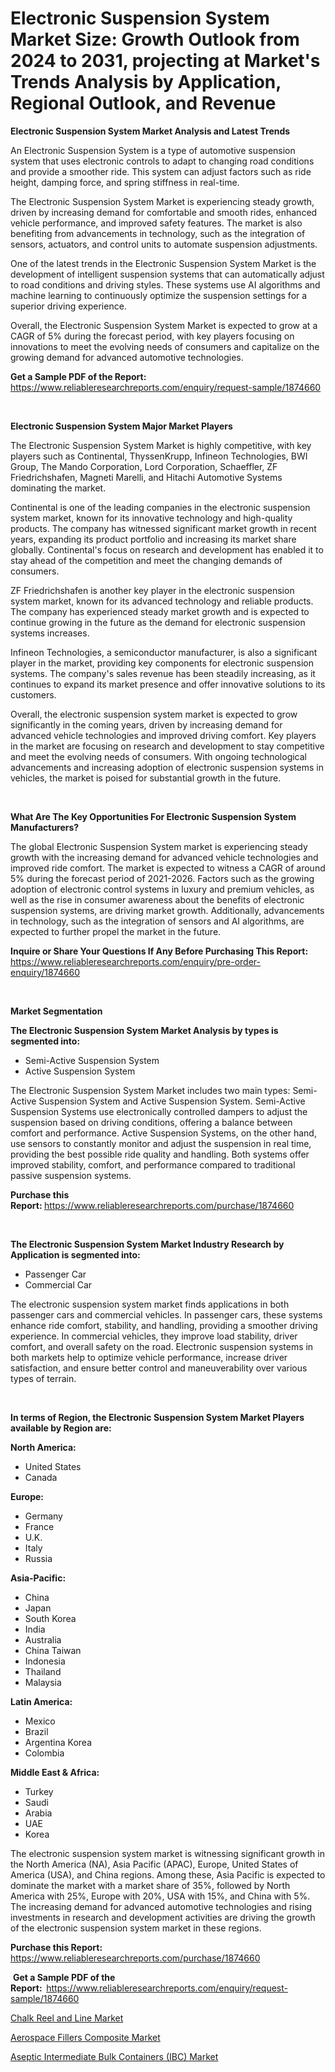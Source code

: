 <p><h1>Electronic Suspension System Market Size: Growth Outlook from 2024 to 2031, projecting at Market's Trends Analysis by Application, Regional Outlook, and Revenue</h1></p><p><strong>Electronic Suspension System Market Analysis and Latest Trends</strong></p>
<p><p>An Electronic Suspension System is a type of automotive suspension system that uses electronic controls to adapt to changing road conditions and provide a smoother ride. This system can adjust factors such as ride height, damping force, and spring stiffness in real-time.</p><p>The Electronic Suspension System Market is experiencing steady growth, driven by increasing demand for comfortable and smooth rides, enhanced vehicle performance, and improved safety features. The market is also benefiting from advancements in technology, such as the integration of sensors, actuators, and control units to automate suspension adjustments.</p><p>One of the latest trends in the Electronic Suspension System Market is the development of intelligent suspension systems that can automatically adjust to road conditions and driving styles. These systems use AI algorithms and machine learning to continuously optimize the suspension settings for a superior driving experience.</p><p>Overall, the Electronic Suspension System Market is expected to grow at a CAGR of 5% during the forecast period, with key players focusing on innovations to meet the evolving needs of consumers and capitalize on the growing demand for advanced automotive technologies.</p></p>
<p><strong>Get a Sample PDF of the Report:&nbsp;</strong> <a href="https://www.reliableresearchreports.com/enquiry/request-sample/1874660">https://www.reliableresearchreports.com/enquiry/request-sample/1874660</a></p>
<p>&nbsp;</p>
<p><strong>Electronic Suspension System Major Market Players</strong></p>
<p><p>The Electronic Suspension System Market is highly competitive, with key players such as Continental, ThyssenKrupp, Infineon Technologies, BWI Group, The Mando Corporation, Lord Corporation, Schaeffler, ZF Friedrichshafen, Magneti Marelli, and Hitachi Automotive Systems dominating the market.</p><p>Continental is one of the leading companies in the electronic suspension system market, known for its innovative technology and high-quality products. The company has witnessed significant market growth in recent years, expanding its product portfolio and increasing its market share globally. Continental's focus on research and development has enabled it to stay ahead of the competition and meet the changing demands of consumers.</p><p>ZF Friedrichshafen is another key player in the electronic suspension system market, known for its advanced technology and reliable products. The company has experienced steady market growth and is expected to continue growing in the future as the demand for electronic suspension systems increases.</p><p>Infineon Technologies, a semiconductor manufacturer, is also a significant player in the market, providing key components for electronic suspension systems. The company's sales revenue has been steadily increasing, as it continues to expand its market presence and offer innovative solutions to its customers.</p><p>Overall, the electronic suspension system market is expected to grow significantly in the coming years, driven by increasing demand for advanced vehicle technologies and improved driving comfort. Key players in the market are focusing on research and development to stay competitive and meet the evolving needs of consumers. With ongoing technological advancements and increasing adoption of electronic suspension systems in vehicles, the market is poised for substantial growth in the future.</p></p>
<p>&nbsp;</p>
<p><strong>What Are The Key Opportunities For Electronic Suspension System Manufacturers?</strong></p>
<p><p>The global Electronic Suspension System market is experiencing steady growth with the increasing demand for advanced vehicle technologies and improved ride comfort. The market is expected to witness a CAGR of around 5% during the forecast period of 2021-2026. Factors such as the growing adoption of electronic control systems in luxury and premium vehicles, as well as the rise in consumer awareness about the benefits of electronic suspension systems, are driving market growth. Additionally, advancements in technology, such as the integration of sensors and AI algorithms, are expected to further propel the market in the future.</p></p>
<p><strong>Inquire or Share Your Questions If Any Before Purchasing This Report:</strong> <a href="https://www.reliableresearchreports.com/enquiry/pre-order-enquiry/1874660">https://www.reliableresearchreports.com/enquiry/pre-order-enquiry/1874660</a></p>
<p>&nbsp;</p>
<p><strong>Market Segmentation</strong></p>
<p><strong>The Electronic Suspension System Market Analysis by types is segmented into:</strong></p>
<p><ul><li>Semi-Active Suspension System</li><li>Active Suspension System</li></ul></p>
<p><p>The Electronic Suspension System Market includes two main types: Semi-Active Suspension System and Active Suspension System. Semi-Active Suspension Systems use electronically controlled dampers to adjust the suspension based on driving conditions, offering a balance between comfort and performance. Active Suspension Systems, on the other hand, use sensors to constantly monitor and adjust the suspension in real time, providing the best possible ride quality and handling. Both systems offer improved stability, comfort, and performance compared to traditional passive suspension systems.</p></p>
<p><strong>Purchase this Report:&nbsp;</strong><a href="https://www.reliableresearchreports.com/purchase/1874660">https://www.reliableresearchreports.com/purchase/1874660</a></p>
<p>&nbsp;</p>
<p><strong>The Electronic Suspension System Market Industry Research by Application is segmented into:</strong></p>
<p><ul><li>Passenger Car</li><li>Commercial Car</li></ul></p>
<p><p>The electronic suspension system market finds applications in both passenger cars and commercial vehicles. In passenger cars, these systems enhance ride comfort, stability, and handling, providing a smoother driving experience. In commercial vehicles, they improve load stability, driver comfort, and overall safety on the road. Electronic suspension systems in both markets help to optimize vehicle performance, increase driver satisfaction, and ensure better control and maneuverability over various types of terrain.</p></p>
<p>&nbsp;</p>
<p><strong>In terms of Region, the Electronic Suspension System Market Players available by Region are:</strong></p>
<p>
    <p> <strong> North America: </strong>
        <ul>
            <li>United States</li>
            <li>Canada</li>
        </ul>
        </p> 
    <p> <strong> Europe: </strong>
        <ul>
            <li>Germany</li>
            <li>France</li>
            <li>U.K.</li>
            <li>Italy</li>
            <li>Russia</li>
        </ul>
        </p> 
    <p> <strong> Asia-Pacific: </strong>
        <ul>
            <li>China</li>
            <li>Japan</li>
            <li>South Korea</li>
            <li>India</li>
            <li>Australia</li>
            <li>China Taiwan</li>
            <li>Indonesia</li>
            <li>Thailand</li>
            <li>Malaysia</li>
        </ul>
        </p> 
    <p> <strong> Latin America: </strong>
        <ul>
            <li>Mexico</li>
            <li>Brazil</li>
            <li>Argentina Korea</li>
            <li>Colombia</li>
        </ul>
        </p> 
    <p> <strong> Middle East & Africa: </strong>
        <ul>
            <li>Turkey</li>
            <li>Saudi</li>
            <li>Arabia</li>
            <li>UAE</li>
            <li>Korea</li>
        </ul>
    </p>
    </p>
<p><p>The electronic suspension system market is witnessing significant growth in the North America (NA), Asia Pacific (APAC), Europe, United States of America (USA), and China regions. Among these, Asia Pacific is expected to dominate the market with a market share of 35%, followed by North America with 25%, Europe with 20%, USA with 15%, and China with 5%. The increasing demand for advanced automotive technologies and rising investments in research and development activities are driving the growth of the electronic suspension system market in these regions.</p></p>
<p><strong>Purchase this Report: </strong><a href="https://www.reliableresearchreports.com/purchase/1874660">https://www.reliableresearchreports.com/purchase/1874660</a></p>
<p>&nbsp;<strong>Get a Sample PDF of the Report:&nbsp;&nbsp;</strong><a href="https://www.reliableresearchreports.com/enquiry/request-sample/1874660">https://www.reliableresearchreports.com/enquiry/request-sample/1874660</a></p>
<p><strong></strong></p>
<p><p><a href="https://view.publitas.com/reportprime-1/chalk-reel-and-line-market-research-report-provides-critical-insights-that-can-help-shape-business-development-and-investment-strategies/">Chalk Reel and Line Market</a></p><p><a href="https://view.publitas.com/reportprime-1/aerospace-fillers-composite-market-size-growing-and-forecasted-for-period-from-2023-2030-and-provides-complete-market-analysis-of-this-market/">Aerospace Fillers Composite Market</a></p><p><a href="https://view.publitas.com/reportprime-1/aseptic-intermediate-bulk-containers-ibc-market-research-report-forecasted-for-period-from-2023-2030-by-market-type-market-application-and-region/">Aseptic Intermediate Bulk Containers (IBC) Market</a></p></p>